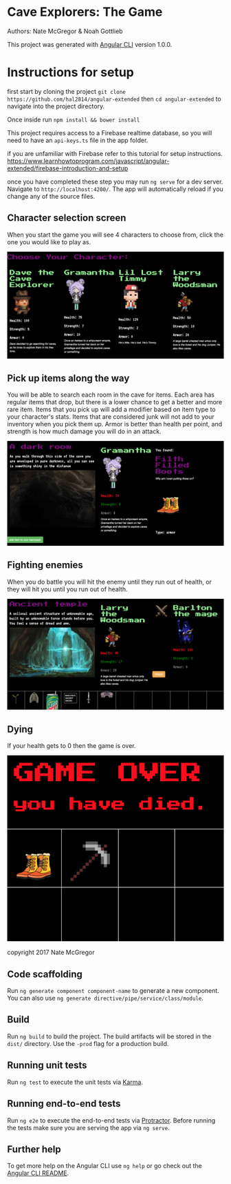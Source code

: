 # Cave Explorers: The Game

Authors: Nate McGregor & Noah Gottlieb

This project was generated with [Angular CLI](https://github.com/angular/angular-cli) version 1.0.0.

# Instructions for setup

first start by cloning the project `git clone https://github.com/hal2814/angular-extended` then `cd angular-extended` to navigate into the project directory.

Once inside run  `npm install && bower install`

This project requires access to a Firebase realtime database, so you will need to have an `api-keys.ts` file in the app folder.

if you are unfamiliar with Firebase refer to this tutorial for setup instructions. https://www.learnhowtoprogram.com/javascript/angular-extended/firebase-introduction-and-setup

once you have completed these step you may run `ng serve` for a dev server. Navigate to `http://localhost:4200/`. The app will automatically reload if you change any of the source files.

## Character selection screen

When you start the game you will see 4 characters to choose from, click the one you would like to play as.

![alt text](img/screen3.png)

## Pick up items along the way

You will be able to search each room in the cave for items. Each area has regular items that drop, but there is a lower chance to get a better and more rare item. Items that you pick up will add a modifier based on item type to your character's stats. Items that are considered junk will not add to your inventory when you pick them up. Armor is better than health per point, and strength is how much damage you will do in an attack.

![alt text](img/screen4.png)

## Fighting enemies

When you do battle you will hit the enemy until they run out of health, or they will hit you until you run out of health.

![alt text](img/screen1.png)

## Dying

If your health gets to 0 then the game is over.

![alt text](img/screen2.png)


copyright 2017 Nate McGregor


## Code scaffolding

Run `ng generate component component-name` to generate a new component. You can also use `ng generate directive/pipe/service/class/module`.

## Build

Run `ng build` to build the project. The build artifacts will be stored in the `dist/` directory. Use the `-prod` flag for a production build.

## Running unit tests

Run `ng test` to execute the unit tests via [Karma](https://karma-runner.github.io).

## Running end-to-end tests

Run `ng e2e` to execute the end-to-end tests via [Protractor](http://www.protractortest.org/).
Before running the tests make sure you are serving the app via `ng serve`.

## Further help

To get more help on the Angular CLI use `ng help` or go check out the [Angular CLI README](https://github.com/angular/angular-cli/blob/master/README.md).
